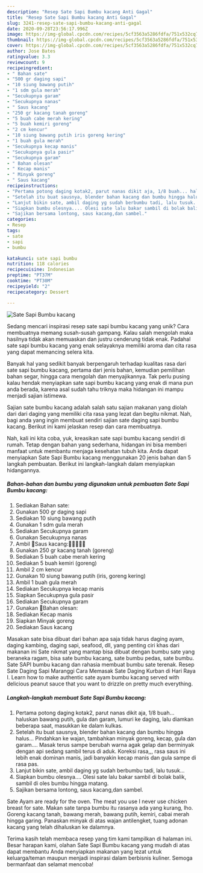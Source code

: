 ```yaml
---
description: "Resep Sate Sapi Bumbu kacang Anti Gagal"
title: "Resep Sate Sapi Bumbu kacang Anti Gagal"
slug: 3241-resep-sate-sapi-bumbu-kacang-anti-gagal
date: 2020-09-28T23:56:17.996Z
image: https://img-global.cpcdn.com/recipes/5cf3563a5286fdfa/751x532cq70/sate-sapi-bumbu-kacang-foto-resep-utama.jpg
thumbnail: https://img-global.cpcdn.com/recipes/5cf3563a5286fdfa/751x532cq70/sate-sapi-bumbu-kacang-foto-resep-utama.jpg
cover: https://img-global.cpcdn.com/recipes/5cf3563a5286fdfa/751x532cq70/sate-sapi-bumbu-kacang-foto-resep-utama.jpg
author: Jose Bates
ratingvalue: 3.3
reviewcount: 9
recipeingredient:
- " Bahan sate"
- "500 gr daging sapi"
- "10 siung bawang putih"
- "1 sdm gula merah"
- "Secukupnya garam"
- "Secukupnya nanas"
- " Saus kacang"
- "250 gr kacang tanah goreng"
- "5 buah cabe merah kering"
- "5 buah kemiri goreng"
- "2 cm kencur"
- "10 siung bawang putih iris goreng kering"
- "1 buah gula merah"
- "Secukupnya kecap manis"
- "Secukupnya gula pasir"
- "Secukupnya garam"
- " Bahan olesan"
- " Kecap manis"
- " Minyak goreng"
- " Saus kacang"
recipeinstructions:
- "Pertama potong daging kotak2, parut nanas dikit aja, 1/8 buah... haluskan bawang putih, gula dan garam, lumuri ke daging, lalu diamkan beberapa saat, masukkan ke dalam kulkas."
- "Setelah itu buat sausnya, blender bahan kacang dan bumbu hingga halus... Pindahkan ke wajan, tambahkan minyak goreng, kecap, gula dan garam.... Masak terus sampe berubah warna agak gelap dan berminyak dengan api sedang sambil terus di aduk. Koreksi rasa,,, rasa saus ini lebih enak dominan manis, jadi banyakin kecap manis dan gula sampe di rasa pas."
- "Lanjut bikin sate, ambil daging yg sudah berbumbu tadi, lalu tusuk..."
- "Siapkan bumbu olesnya.... Olesi sate lalu bakar sambil di bolak balik, sambil di oles bumbu hingga matang."
- "Sajikan bersama lontong, saus kacang,dan sambel."
categories:
- Resep
tags:
- sate
- sapi
- bumbu

katakunci: sate sapi bumbu 
nutrition: 118 calories
recipecuisine: Indonesian
preptime: "PT37M"
cooktime: "PT30M"
recipeyield: "2"
recipecategory: Dessert

---
```



![Sate Sapi Bumbu kacang](https://img-global.cpcdn.com/recipes/5cf3563a5286fdfa/751x532cq70/sate-sapi-bumbu-kacang-foto-resep-utama.jpg)

Sedang mencari inspirasi resep sate sapi bumbu kacang yang unik? Cara membuatnya memang susah-susah gampang. Kalau salah mengolah maka hasilnya tidak akan memuaskan dan justru cenderung tidak enak. Padahal sate sapi bumbu kacang yang enak selayaknya memiliki aroma dan cita rasa yang dapat memancing selera kita.

Banyak hal yang sedikit banyak berpengaruh terhadap kualitas rasa dari sate sapi bumbu kacang, pertama dari jenis bahan, kemudian pemilihan bahan segar, hingga cara mengolah dan menyajikannya. Tak perlu pusing kalau hendak menyiapkan sate sapi bumbu kacang yang enak di mana pun anda berada, karena asal sudah tahu triknya maka hidangan ini mampu menjadi sajian istimewa.

Sajian sate bumbu kacang adalah salah satu sajian makanan yang diolah dari dari daging yang memiliki cita rasa yang lezat dan begitu nikmat. Nah, bagi anda yang ingin membuat sendiri sajian sate daging sapi bumbu kacang. Berikut ini kami jelaskan resep dan cara membuatnya.


Nah, kali ini kita coba, yuk, kreasikan sate sapi bumbu kacang sendiri di rumah. Tetap dengan bahan yang sederhana, hidangan ini bisa memberi manfaat untuk membantu menjaga kesehatan tubuh kita. Anda dapat menyiapkan Sate Sapi Bumbu kacang menggunakan 20 jenis bahan dan 5 langkah pembuatan. Berikut ini langkah-langkah dalam menyiapkan hidangannya.

<!--inarticleads1-->

##### Bahan-bahan dan bumbu yang digunakan untuk pembuatan Sate Sapi Bumbu kacang:

1. Sediakan  Bahan sate:
1. Gunakan 500 gr daging sapi
1. Sediakan 10 siung bawang putih
1. Gunakan 1 sdm gula merah
1. Sediakan Secukupnya garam
1. Gunakan Secukupnya nanas
1. Ambil  💢Saus kacang:🥜🥜🥜🥜🥜
1. Gunakan 250 gr kacang tanah (goreng)
1. Sediakan 5 buah cabe merah kering
1. Sediakan 5 buah kemiri (goreng)
1. Ambil 2 cm kencur
1. Gunakan 10 siung bawang putih (iris, goreng kering)
1. Ambil 1 buah gula merah
1. Sediakan Secukupnya kecap manis
1. Siapkan Secukupnya gula pasir
1. Sediakan Secukupnya garam
1. Gunakan  💢Bahan olesan:
1. Sediakan  Kecap manis
1. Siapkan  Minyak goreng
1. Sediakan  Saus kacang


Masakan sate bisa dibuat dari bahan apa saja tidak harus daging ayam, daging kambing, daging sapi, seafood, dll, yang penting ciri khas dari makanan ini Sate nikmat yang mantap bisa dibuat dengan bumbu sate yang beraneka ragam, bisa sate bumbu kacang, sate bumbu pedas, sate bumbu. Sate SAPI bumbu kacang dan rahasia membuat bumbu sate terenak. Resep Sate Daging Sapi Maranggi Cara Memasak Sate Daging Kurban di Hari Raya I. Learn how to make authentic sate ayam bumbu kacang served with delicious peanut sauce that you want to drizzle on pretty much everything. 

<!--inarticleads2-->

##### Langkah-langkah membuat Sate Sapi Bumbu kacang:

1. Pertama potong daging kotak2, parut nanas dikit aja, 1/8 buah... haluskan bawang putih, gula dan garam, lumuri ke daging, lalu diamkan beberapa saat, masukkan ke dalam kulkas.
1. Setelah itu buat sausnya, blender bahan kacang dan bumbu hingga halus... Pindahkan ke wajan, tambahkan minyak goreng, kecap, gula dan garam.... Masak terus sampe berubah warna agak gelap dan berminyak dengan api sedang sambil terus di aduk. Koreksi rasa,,, rasa saus ini lebih enak dominan manis, jadi banyakin kecap manis dan gula sampe di rasa pas.
1. Lanjut bikin sate, ambil daging yg sudah berbumbu tadi, lalu tusuk...
1. Siapkan bumbu olesnya.... Olesi sate lalu bakar sambil di bolak balik, sambil di oles bumbu hingga matang.
1. Sajikan bersama lontong, saus kacang,dan sambel.


Sate Ayam are ready for the oven. The meat you use I never use chicken breast for sate. Makan sate tanpa bumbu itu rasanya ada yang kurang, lho. Goreng kacang tanah, bawang merah, bawang putih, kemiri, cabai merah hingga garing. Panaskan minyak di atas wajan antilengket, tuang adonan kacang yang telah dihaluskan ke dalamnya. 

Terima kasih telah membaca resep yang tim kami tampilkan di halaman ini. Besar harapan kami, olahan Sate Sapi Bumbu kacang yang mudah di atas dapat membantu Anda menyiapkan makanan yang lezat untuk keluarga/teman maupun menjadi inspirasi dalam berbisnis kuliner. Semoga bermanfaat dan selamat mencoba!
